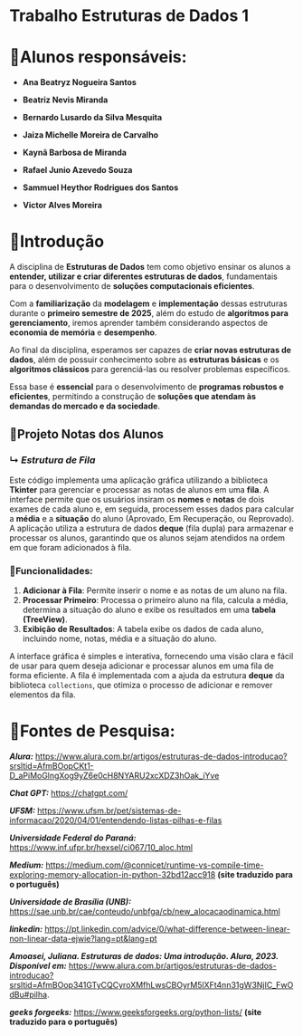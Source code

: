 # Trabalho Estruturas de Dados 1

# 🔹Alunos responsáveis:

- **Ana Beatryz Nogueira Santos**

- **Beatriz Nevis Miranda**

- **Bernardo Lusardo da Silva Mesquita**

- **Jaiza Michelle Moreira de Carvalho**

- **Kaynã Barbosa de Miranda**

- **Rafael Junio Azevedo Souza**

- **Sammuel Heythor Rodrigues dos Santos**

- **Victor Alves Moreira**


# 🔹Introdução

A disciplina de **Estruturas de Dados** tem como objetivo ensinar os alunos a **entender, utilizar e criar diferentes estruturas de dados**, fundamentais para o desenvolvimento de **soluções computacionais eficientes**.  

Com a **familiarização** da **modelagem** e **implementação** dessas estruturas durante o **primeiro semestre de 2025**, além do estudo de **algoritmos para gerenciamento**, iremos aprender também considerando aspectos de **economia de memória** e **desempenho**.  

Ao final da disciplina, esperamos ser capazes de **criar novas estruturas de dados**, além de possuir conhecimento sobre as **estruturas básicas** e os **algoritmos clássicos** para gerenciá-las ou resolver problemas específicos.  

Essa base é **essencial** para o desenvolvimento de **programas robustos e eficientes**, permitindo a construção de **soluções que atendam às demandas do mercado e da sociedade**.  

## 🔹Projeto Notas dos Alunos 
### ↳ _Estrutura de Fila_

Este código implementa uma aplicação gráfica utilizando a biblioteca **Tkinter** para gerenciar e processar as notas de alunos em uma **fila**. A interface permite que os usuários insiram os **nomes** e **notas** de dois exames de cada aluno e, em seguida, processem esses dados para calcular a **média** e a **situação** do aluno (Aprovado, Em Recuperação, ou Reprovado). A aplicação utiliza a estrutura de dados **deque** (fila dupla) para armazenar e processar os alunos, garantindo que os alunos sejam atendidos na ordem em que foram adicionados à fila.

### 🔹Funcionalidades:
1. **Adicionar à Fila**: Permite inserir o nome e as notas de um aluno na fila.
2. **Processar Primeiro**: Processa o primeiro aluno na fila, calcula a média, determina a situação do aluno e exibe os resultados em uma **tabela (TreeView)**.
3. **Exibição de Resultados**: A tabela exibe os dados de cada aluno, incluindo nome, notas, média e a situação do aluno.

A interface gráfica é simples e interativa, fornecendo uma visão clara e fácil de usar para quem deseja adicionar e processar alunos em uma fila de forma eficiente. A fila é implementada com a ajuda da estrutura **deque** da biblioteca `collections`, que otimiza o processo de adicionar e remover elementos da fila.


# 🔹Fontes de Pesquisa:

***Alura:*** https://www.alura.com.br/artigos/estruturas-de-dados-introducao?srsltid=AfmBOopCKt1-D_aPiMoGlngXog9yZ6e0cH8NYARU2xcXDZ3hOak_iYve

***Chat GPT:*** https://chatgpt.com/

***UFSM:*** https://www.ufsm.br/pet/sistemas-de-informacao/2020/04/01/entendendo-listas-pilhas-e-filas

***Universidade Federal do Paraná:*** https://www.inf.ufpr.br/hexsel/ci067/10_aloc.html

***Medium:*** https://medium.com/@connicet/runtime-vs-compile-time-exploring-memory-allocation-in-python-32bd12acc918 **(site traduzido para o português)**

***Universidade de Brasília (UNB):*** https://sae.unb.br/cae/conteudo/unbfga/cb/new_alocacaodinamica.html

***linkedin:*** https://pt.linkedin.com/advice/0/what-difference-between-linear-non-linear-data-ejwie?lang=pt&lang=pt

***Amoasei, Juliana. Estruturas de dados: Uma introdução. Alura, 2023. Disponível em:*** https://www.alura.com.br/artigos/estruturas-de-dados-introducao?srsltid=AfmBOop341GTyCQCyroXMfhLwsCBOyrM5lXFt4nn31gW3NjIC_FwOdBu#pilha.

***geeks forgeeks:*** https://www.geeksforgeeks.org/python-lists/ **(site traduzido para o português)**

